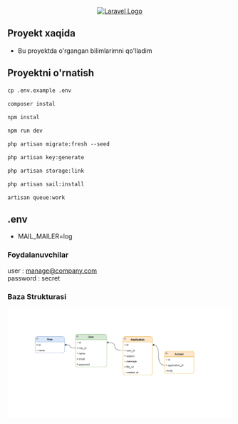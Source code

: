 <p align="center"><a href="https://laravel.com" target="_blank"><img src="https://raw.githubusercontent.com/laravel/art/master/logo-lockup/5%20SVG/2%20CMYK/1%20Full%20Color/laravel-logolockup-cmyk-red.svg" width="400" alt="Laravel Logo"></a></p>



## Proyekt xaqida
- Bu proyektda o'rgangan bilimlarimni qo'lladim

## Proyektni o'rnatish
```
cp .env.example .env
```
```
composer instal
```
```
npm instal
```
```
npm run dev
```
```
php artisan migrate:fresh --seed
```
```
php artisan key:generate
```
```
php artisan storage:link
```
```
php artisan sail:install
```
```
artisan queue:work
```
## .env
- MAIL_MAILER=log


### Foydalanuvchilar
user :  manage@company.com \
password : secret

### Baza Strukturasi
![alt text](img.png)




